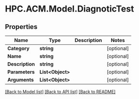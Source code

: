 # HPC.ACM.Model.DiagnoticTest
## Properties

Name | Type | Description | Notes
------------ | ------------- | ------------- | -------------
**Category** | **string** |  | [optional] 
**Name** | **string** |  | [optional] 
**Description** | **string** |  | [optional] 
**Parameters** | **List&lt;Object&gt;** |  | [optional] 
**Arguments** | **List&lt;Object&gt;** |  | [optional] 

[[Back to Model list]](../README.md#documentation-for-models) [[Back to API list]](../README.md#documentation-for-api-endpoints) [[Back to README]](../README.md)

